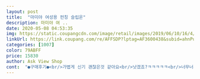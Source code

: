 ```yaml
---
layout: post 
title:  "마미야 여성용 펀칭 슬립온" 
description: 마미야 여 ..
date: 2020-05-08 04:53:35 
img: https://static.coupangcdn.com/image/retail/images/2019/06/10/16/4/c269f413-bd3f-4f0b-a354-337ca00bb0d2.jpg 
linkUrl: https://link.coupang.com/re/AFFSDP?lptag=AF3600438&subid=ahnPublicAsk&pageKey=237320442&itemId=752009816&vendorItemId=4899594848&traceid=V0-113-a4ef54d002280103 
categories: [1007] 
color: 79ABFF 
price: 15830 
author: Ask View Shop 
cont:  "●구매후기●<br/>가볍게 신기 괜찮은것 같아요<br/>낫겠죠?ㅋㅋㅋㅋㅋ<br/>너무너무 잘 신는 신발이에요~<br/>늘어나는 재질이라고 해야하나?<br/>다른 새신발도 신어줘야할것 같아 지금은 잠시 쉬고 있어요~<br/>딱 신었는데 너무 편해... <br/>!!<br/>맨발로 신어보니 구멍사이로 그래도 바람은 통하더라구영<br/>맨발로 신으니 살짝 넉넉한데 작은것 보단<br/>발등 위 밴딩이 그래도 벗고 신을때 잘 잡아쥽ㄴ다<br/>발에 원래 땀과 열이 많아서 샀는데 가을까지 충분히 신을것 같아요!<br/>사이즈는 운동화235 신는데240이 약간 여유롭게맞네요 양말 신고 신으면 딱 맞고요 맨발로 신으면 여유로워요<br/>신발 너무 편하고 좋으네요~~~<br/>약간 발 통통이라 245할까 하다가 모두 크다는 의견이 있어서 정사이즈 240랬는데 약간딱 붙어요ㅠ 그래도 많이 타이트 하거나 그러지는 않습니다.<br/><br/>정말 잘 신을께요~~~~~<br/>지금부터 이것만 신을것 같아요<br/>진짜최고!!!!<br/>평소 240 신고 있어서 240주문 했구요<br/>한동안 이것만 신었어요 ㅎ<br/>" 
---
```


